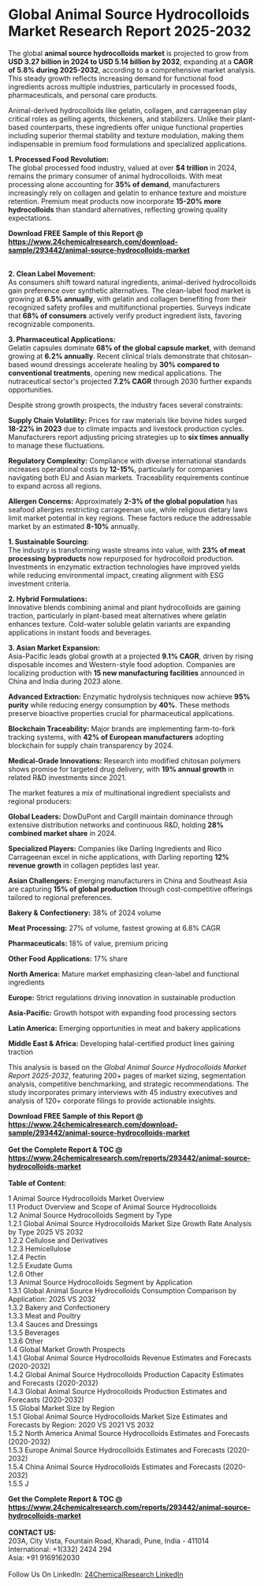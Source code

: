 <h1>Global Animal Source Hydrocolloids Market Research Report 2025-2032</h1><p>The global <strong>animal source hydrocolloids market</strong> is projected to grow from <strong>USD 3.27 billion in 2024 to USD 5.14 billion by 2032</strong>, expanding at a <strong>CAGR of 5.8% during 2025-2032</strong>, according to a comprehensive market analysis. This steady growth reflects increasing demand for functional food ingredients across multiple industries, particularly in processed foods, pharmaceuticals, and personal care products.</p><p>Animal-derived hydrocolloids like gelatin, collagen, and carrageenan play critical roles as gelling agents, thickeners, and stabilizers. Unlike their plant-based counterparts, these ingredients offer unique functional properties including superior thermal stability and texture modulation, making them indispensable in premium food formulations and specialized applications.</p><p><strong>1. Processed Food Revolution:</strong><br>
The global processed food industry, valued at over <strong>$4 trillion</strong> in 2024, remains the primary consumer of animal hydrocolloids. With meat processing alone accounting for <strong>35% of demand</strong>, manufacturers increasingly rely on collagen and gelatin to enhance texture and moisture retention. Premium meat products now incorporate <strong>15-20% more hydrocolloids</strong> than standard alternatives, reflecting growing quality expectations.</p><div><b>Download FREE Sample of this Report @ 
            <a href="https://www.24chemicalresearch.com/download-sample/293442/animal-source-hydrocolloids-market">
            https://www.24chemicalresearch.com/download-sample/293442/animal-source-hydrocolloids-market</a></b></div><br><p><strong>2. Clean Label Movement:</strong><br>
As consumers shift toward natural ingredients, animal-derived hydrocolloids gain preference over synthetic alternatives. The clean-label food market is growing at <strong>6.5% annually</strong>, with gelatin and collagen benefiting from their recognized safety profiles and multifunctional properties. Surveys indicate that <strong>68% of consumers</strong> actively verify product ingredient lists, favoring recognizable components.</p><p><strong>3. Pharmaceutical Applications:</strong><br>
Gelatin capsules dominate <strong>68% of the global capsule market</strong>, with demand growing at <strong>6.2% annually</strong>. Recent clinical trials demonstrate that chitosan-based wound dressings accelerate healing by <strong>30% compared to conventional treatments</strong>, opening new medical applications. The nutraceutical sector's projected <strong>7.2% CAGR</strong> through 2030 further expands opportunities.</p><p>Despite strong growth prospects, the industry faces several constraints:</p><p><strong>Supply Chain Volatility:</strong> Prices for raw materials like bovine hides surged <strong>18-22% in 2023</strong> due to climate impacts and livestock production cycles. Manufacturers report adjusting pricing strategies up to <strong>six times annually</strong> to manage these fluctuations.</p><p><strong>Regulatory Complexity:</strong> Compliance with diverse international standards increases operational costs by <strong>12-15%</strong>, particularly for companies navigating both EU and Asian markets. Traceability requirements continue to expand across all regions.</p><p><strong>Allergen Concerns:</strong> Approximately <strong>2-3% of the global population</strong> has seafood allergies restricting carrageenan use, while religious dietary laws limit market potential in key regions. These factors reduce the addressable market by an estimated <strong>8-10%</strong> annually.</p><p><strong>1. Sustainable Sourcing:</strong><br>
The industry is transforming waste streams into value, with <strong>23% of meat processing byproducts</strong> now repurposed for hydrocolloid production. Investments in enzymatic extraction technologies have improved yields while reducing environmental impact, creating alignment with ESG investment criteria.</p><p><strong>2. Hybrid Formulations:</strong><br>
Innovative blends combining animal and plant hydrocolloids are gaining traction, particularly in plant-based meat alternatives where gelatin enhances texture. Cold-water soluble gelatin variants are expanding applications in instant foods and beverages.</p><p><strong>3. Asian Market Expansion:</strong><br>
Asia-Pacific leads global growth at a projected <strong>9.1% CAGR</strong>, driven by rising disposable incomes and Western-style food adoption. Companies are localizing production with <strong>15 new manufacturing facilities</strong> announced in China and India during 2023 alone.</p><p><strong>Advanced Extraction:</strong> Enzymatic hydrolysis techniques now achieve <strong>95% purity</strong> while reducing energy consumption by <strong>40%</strong>. These methods preserve bioactive properties crucial for pharmaceutical applications.</p><p><strong>Blockchain Traceability:</strong> Major brands are implementing farm-to-fork tracking systems, with <strong>42% of European manufacturers</strong> adopting blockchain for supply chain transparency by 2024.</p><p><strong>Medical-Grade Innovations:</strong> Research into modified chitosan polymers shows promise for targeted drug delivery, with <strong>19% annual growth</strong> in related R&amp;D investments since 2021.</p><p>The market features a mix of multinational ingredient specialists and regional producers:</p><p><strong>Global Leaders:</strong> DowDuPont and Cargill maintain dominance through extensive distribution networks and continuous R&amp;D, holding <strong>28% combined market share</strong> in 2024.</p><p><strong>Specialized Players:</strong> Companies like Darling Ingredients and Rico Carrageenan excel in niche applications, with Darling reporting <strong>12% revenue growth</strong> in collagen peptides last year.</p><p><strong>Asian Challengers:</strong> Emerging manufacturers in China and Southeast Asia are capturing <strong>15% of global production</strong> through cost-competitive offerings tailored to regional preferences.</p><p><strong>Bakery &amp; Confectionery:</strong> 38% of 2024 volume</p><p><strong>Meat Processing:</strong> 27% of volume, fastest growing at 6.8% CAGR</p><p><strong>Pharmaceuticals:</strong> 18% of value, premium pricing</p><p><strong>Other Food Applications:</strong> 17% share</p><p><strong>North America:</strong> Mature market emphasizing clean-label and functional ingredients</p><p><strong>Europe:</strong> Strict regulations driving innovation in sustainable production</p><p><strong>Asia-Pacific:</strong> Growth hotspot with expanding food processing sectors</p><p><strong>Latin America:</strong> Emerging opportunities in meat and bakery applications</p><p><strong>Middle East &amp; Africa:</strong> Developing halal-certified product lines gaining traction</p><p>This analysis is based on the <em>Global Animal Source Hydrocolloids Market Report 2025-2032</em>, featuring 200+ pages of market sizing, segmentation analysis, competitive benchmarking, and strategic recommendations. The study incorporates primary interviews with 45 industry executives and analysis of 120+ corporate filings to provide actionable insights.</p><div><b>Download FREE Sample of this Report @ 
            <a href="https://www.24chemicalresearch.com/download-sample/293442/animal-source-hydrocolloids-market">
            https://www.24chemicalresearch.com/download-sample/293442/animal-source-hydrocolloids-market</a></b></div><br><div><b>Get the Complete Report & TOC @ 
            <a href="https://www.24chemicalresearch.com/reports/293442/animal-source-hydrocolloids-market">
            https://www.24chemicalresearch.com/reports/293442/animal-source-hydrocolloids-market</a></b></div><br>
            <b>Table of Content:</b><p>1 Animal Source Hydrocolloids Market Overview<br />
    1.1 Product Overview and Scope of Animal Source Hydrocolloids<br />
    1.2 Animal Source Hydrocolloids Segment by Type<br />
        1.2.1 Global Animal Source Hydrocolloids Market Size Growth Rate Analysis by Type 2025 VS 2032<br />
        1.2.2 Cellulose and Derivatives<br />
        1.2.3 Hemicellulose<br />
        1.2.4 Pectin<br />
        1.2.5 Exudate Gums<br />
        1.2.6 Other<br />
    1.3 Animal Source Hydrocolloids Segment by Application<br />
        1.3.1 Global Animal Source Hydrocolloids Consumption Comparison by Application: 2025 VS 2032<br />
        1.3.2 Bakery and Confectionery<br />
        1.3.3 Meat and Poultry<br />
        1.3.4 Sauces and Dressings<br />
        1.3.5 Beverages<br />
        1.3.6 Other<br />
    1.4 Global Market Growth Prospects<br />
        1.4.1 Global Animal Source Hydrocolloids Revenue Estimates and Forecasts (2020-2032)<br />
        1.4.2 Global Animal Source Hydrocolloids Production Capacity Estimates and Forecasts (2020-2032)<br />
        1.4.3 Global Animal Source Hydrocolloids Production Estimates and Forecasts (2020-2032)<br />
    1.5 Global Market Size by Region<br />
        1.5.1 Global Animal Source Hydrocolloids Market Size Estimates and Forecasts by Region: 2020 VS 2021 VS 2032<br />
        1.5.2 North America Animal Source Hydrocolloids Estimates and Forecasts (2020-2032)<br />
        1.5.3 Europe Animal Source Hydrocolloids Estimates and Forecasts (2020-2032)<br />
        1.5.4 China Animal Source Hydrocolloids Estimates and Forecasts (2020-2032)<br />
        1.5.5 J</p><div><b>Get the Complete Report & TOC @ 
            <a href="https://www.24chemicalresearch.com/reports/293442/animal-source-hydrocolloids-market">
            https://www.24chemicalresearch.com/reports/293442/animal-source-hydrocolloids-market</a></b></div><br><b>CONTACT US:</b><br>
            203A, City Vista, Fountain Road, Kharadi, Pune, India - 411014<br>
            International: +1(332) 2424 294<br>
            Asia: +91 9169162030 <br><br>
            Follow Us On LinkedIn: <a href="https://www.linkedin.com/company/24chemicalresearch/">24ChemicalResearch LinkedIn</a>